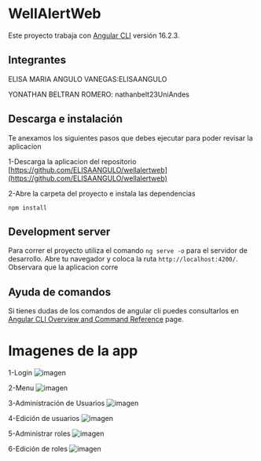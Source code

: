 # WellAlertWeb

Este proyecto trabaja con  [Angular CLI](https://github.com/angular/angular-cli) versión 16.2.3.

## Integrantes
ELISA MARIA ANGULO VANEGAS:ELISAANGULO

YONATHAN BELTRAN ROMERO: nathanbelt23UniAndes 

## Descarga e instalación 

Te anexamos los siguientes pasos que debes ejecutar para poder revisar la aplicacion 

1-Descarga la aplicacion del repositorio  [https://github.com/ELISAANGULO/wellalertweb](https://github.com/ELISAANGULO/wellalertweb)

2-Abre la carpeta del proyecto e instala las dependencias

`npm install`

## Development server

Para correr el proyecto utiliza el comando `ng serve -o` para el servidor de desarrollo. Abre tu navegador y coloca la ruta `http://localhost:4200/`.  Observara que la aplicacion corre

## Ayuda de comandos

Si tienes dudas de los comandos de angular cli puedes consultarlos en [Angular CLI Overview and Command Reference](https://angular.io/cli) page.

# Imagenes de la app

1-Login
![imagen](https://github.com/ELISAANGULO/wellalertweb/assets/111519973/d6b07065-6eb7-4388-b3d8-f13b32b4bbb6)

2-Menu
![imagen](https://github.com/ELISAANGULO/wellalertweb/assets/111519973/f8cc2f3a-b5d6-4392-b4e0-caf8ffd65b54)

3-Administración de Usuarios
![imagen](https://github.com/ELISAANGULO/wellalertweb/assets/111519973/4fd307ba-5e89-49a2-995a-9ca166458f38)

4-Edición de usuarios
![imagen](https://github.com/ELISAANGULO/wellalertweb/assets/111519973/cfaf704f-d919-4ac0-b54a-0e62ef87f0c2)

5-Administrar roles
![imagen](https://github.com/ELISAANGULO/wellalertweb/assets/111519973/b907a694-2c4a-4acd-895a-66f6e09131bc)

6-Edición de roles 
![imagen](https://github.com/ELISAANGULO/wellalertweb/assets/111519973/c52c288e-9329-4bf4-ae62-a409a8e7be63)


